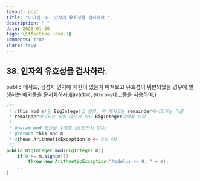 ```yaml
---
layout: post
title: "아이템 38. 인자의 유효성을 검사하라."
description: " "
date: 2020-01-30
tags: [Effective-Java-3]
comments: true
share: true
---
```


## 38. 인자의 유효성을 검사하라.

public 메서드, 생성자 인자에 제한이 있는지 따져보고 
유효성이 위반되었을 경우에 발생하는 예외등을 문서화하자.(javadoc, ```@throws```태그등을 사용하여,)
```java
/**
 * (this mod m)인 BigInteger값 반화, 이 메서드는 remainder메서드와는 다름
 * remainder메서드는 항상 음수가 아닌 BigInteger객체를 반환
 *
 * @param mod 연산을 수행할 값(반드시 양수)
 * @return this mod m
 * @thows ArithmeticException(m <= 0일 때)
 */
public BigInteger mod(BigInteger m){
    if(0 >= m.signum())
        throw new ArithmeticException("Modulus <= 0: " + m);
    ...
}
``` 
